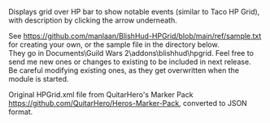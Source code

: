Displays grid over HP bar to show notable events (similar to Taco HP Grid), with description by clicking the arrow underneath.  

See https://github.com/manlaan/BlishHud-HPGrid/blob/main/ref/sample.txt for creating your own, or the sample file in the directory below.   
They go in Documents\Guild Wars 2\addons\blishhud\hpgrid.   Feel free to send me new ones or changes to existing to be included in next release.  
Be careful modifying existing ones, as they get overwritten when the module is started.  

Original HPGrid.xml file from QuitarHero's Marker Pack https://github.com/QuitarHero/Heros-Marker-Pack, converted to JSON format.  
